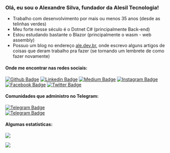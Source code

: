 ### Olá, eu sou o Alexandre Silva, fundador da Alesil Tecnologia!

* Trabalho com desenvolvimento por mais ou menos 35 anos (desde as telinhas verdes)
* Meu forte nesse século é o Dotnet C# (principalmente Back-end)
* Estou estudando bastante o Blazor (principalmente o wasm - web assembly)
* Possuo um blog no endereço [ale.dev.br](https://ale.dev.br), onde escrevo alguns artigos de coisas que deram trabalho pra fazer (se tornando um lembrete de como fazer novamente)

#### Onde me encontrar nas redes sociais:
[![Github Badge](https://img.shields.io/badge/-Github-000?style=flat&logo=Github&logoColor=white&link=https://github.com/aledevbr)](https://github.com/aledevbr)
[![Linkedin Badge](https://img.shields.io/badge/-LinkedIn-blue?style=flat&logo=Linkedin&logoColor=white&link=https://www.linkedin.com/in/aledevbr/)](https://www.linkedin.com/in/aledevbr/)
[![Medium Badge](https://img.shields.io/badge/-Medium-000000?style=flat&labelColor=000000&logo=medium&logoColor=white&link=https://medium.com/@aledevbr)](https://medium.com/@aledevbr)
[![Instagram Badge](https://img.shields.io/badge/-Instagram-C13584?style=flat&labelColor=C13584&logo=instagram&logoColor=white&link=https://www.instagram.com/aledevbr/)](https://www.instagram.com/aledevbr/)
[![Facebook Badge](https://img.shields.io/badge/-Facebook-blue?style=flat&labelColor=blue&logo=facebook&logoColor=white&link=https://www.facebook.com/aledevbr/)](https://www.facebook.com/aledevbr/)
[![Twitter Badge](https://img.shields.io/badge/-Twitter-blue?style=flat&labelColor=blue&logo=twitter&logoColor=white&link=https://twitter.com/aledevbr)](https://twitter.com/aledevbr)

#### Comunidades que administro no Telegram:
[![Telegram Badge](https://img.shields.io/endpoint?style=flat&label=Blazor%20Brasil&url=https%3A%2F%2Frunkit.io%2Fdamiankrawczyk%2Ftelegram-badge%2Fbranches%2Fmaster%3Furl%3Dhttps%3A%2F%2Ft.me%2Fblazorbr)](https://t.me/blazorbr)
<br/>
[![Telegram Badge](https://img.shields.io/endpoint?style=flat&label=Microservices%20Brasil&url=https%3A%2F%2Frunkit.io%2Fdamiankrawczyk%2Ftelegram-badge%2Fbranches%2Fmaster%3Furl%3Dhttps%3A%2F%2Ft.me%2Fmicroservicesbr)](https://t.me/microservicesbr)

#### Algumas estatísticas:
<p align="justify">
  <img align="center" src="https://github-readme-stats.vercel.app/api?username=aledevbr&count_private=true&show_icons=true&include_all_commits=true&theme=blue-green" />
</p>
<p align="justify">
  <img align="center" src="https://github-readme-stats.vercel.app/api/top-langs?username=aledevbr&custom_title=Linguagens%20mais%20usadas&layout=default&count_private=true&langs_count=10&show_icons=true&include_all_commits=true&theme=blue-green" />
</p>


<!--
**aledevbr/aledevbr** is a ✨ _special_ ✨ repository because its `README.md` (this file) appears on your GitHub profile.

Here are some ideas to get you started:

- 🔭 I’m currently working on ...
- 🌱 I’m currently learning ...
- 👯 I’m looking to collaborate on ...
- 🤔 I’m looking for help with ...
- 💬 Ask me about ...
- 📫 How to reach me: ...
- 😄 Pronouns: ...
- ⚡ Fun fact: ...
-->
